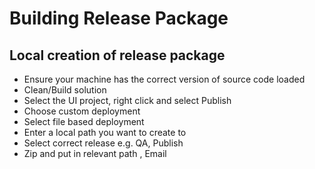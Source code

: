 # Building Release Package

## Local creation of release package
* Ensure your machine has the correct version of source code loaded
* Clean/Build solution
* Select the UI project, right click and select Publish
* Choose custom deployment
* Select file based deployment
* Enter a local path you want to create to
* Select correct release e.g. QA, Publish
* Zip and put in relevant path , Email
